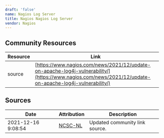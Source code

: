 ```yaml
---
draft: 'false'
name: Nagios Log Server
title: Nagios Nagios Log Server
vendor: Nagios
---
```



## Community Resources
| Resource | Link |
| --- | --- |
| source | [https://www.nagios.com/news/2021/12/update-on-apache-log4j-vulnerability/](https://www.nagios.com/news/2021/12/update-on-apache-log4j-vulnerability/) |


## Sources
| Date | Attribution | Description |
| --- | --- | --- |
| 2021-12-16 9:08:54 | [NCSC-NL](https://github.com/NCSC-NL/log4shell/blob/main/software/README.md) | Updated community link source.  |
